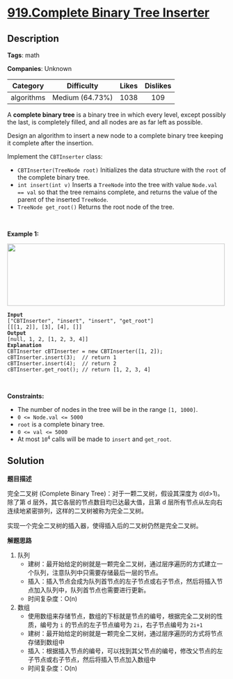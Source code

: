 # [919.Complete Binary Tree Inserter](https://leetcode.com/problems/complete-binary-tree-inserter/description/)

## Description

**Tags**: math

**Companies**: Unknown

|  Category  |   Difficulty    | Likes | Dislikes |
| :--------: | :-------------: | :---: | :------: |
| algorithms | Medium (64.73%) | 1038  |   109    |

<p>A <strong>complete binary tree</strong> is a binary tree in which every level, except possibly the last, is completely filled, and all nodes are as far left as possible.</p>
<p>Design an algorithm to insert a new node to a complete binary tree keeping it complete after the insertion.</p>
<p>Implement the <code>CBTInserter</code> class:</p>
<ul>
  <li><code>CBTInserter(TreeNode root)</code> Initializes the data structure with the <code>root</code> of the complete binary tree.</li>
  <li><code>int insert(int v)</code> Inserts a <code>TreeNode</code> into the tree with value <code>Node.val == val</code> so that the tree remains complete, and returns the value of the parent of the inserted <code>TreeNode</code>.</li>
  <li><code>TreeNode get_root()</code> Returns the root node of the tree.</li>
</ul>
<p>&nbsp;</p>
<p><strong class="example">Example 1:</strong></p>
<img alt="" src="https://assets.leetcode.com/uploads/2021/08/03/lc-treeinsert.jpg" style="width: 500px; height: 143px;" />
<pre><code><strong>Input</strong>
[&quot;CBTInserter&quot;, &quot;insert&quot;, &quot;insert&quot;, &quot;get_root&quot;]
[[[1, 2]], [3], [4], []]
<strong>Output</strong>
[null, 1, 2, [1, 2, 3, 4]]
<strong>Explanation</strong>
CBTInserter cBTInserter = new CBTInserter([1, 2]);
cBTInserter.insert(3);  // return 1
cBTInserter.insert(4);  // return 2
cBTInserter.get_root(); // return [1, 2, 3, 4]</code></pre>
<p>&nbsp;</p>
<p><strong>Constraints:</strong></p>
<ul>
  <li>The number of nodes in the tree will be in the range <code>[1, 1000]</code>.</li>
  <li><code>0 &lt;= Node.val &lt;= 5000</code></li>
  <li><code>root</code> is a complete binary tree.</li>
  <li><code>0 &lt;= val &lt;= 5000</code></li>
  <li>At most <code>10<sup>4</sup></code> calls will be made to <code>insert</code> and <code>get_root</code>.</li>
</ul>

## Solution

**题目描述**

完全二叉树 (Complete Binary Tree)：对于一颗二叉树，假设其深度为 d(d>1)。除了第 d 层外，其它各层的节点数目均已达最大值，且第 d 层所有节点从左向右连续地紧密排列，这样的二叉树被称为完全二叉树。

实现一个完全二叉树的插入器，使得插入后的二叉树仍然是完全二叉树。

**解题思路**

1. 队列
   - 建树：最开始给定的树就是一颗完全二叉树，通过层序遍历的方式建立一个队列，注意队列中只需要存储最后一层的节点。
   - 插入：插入节点会成为队列首节点的左子节点或右子节点，然后将插入节点加入队列中，队列首节点也需要进行更新。
   - 时间复杂度：O(n)
2. 数组
   - 使用数组来存储节点，数组的下标就是节点的编号，根据完全二叉树的性质，编号为 `i` 的节点的左子节点编号为 `2i`，右子节点编号为 `2i+1`
   - 建树：最开始给定的树就是一颗完全二叉树，通过层序遍历的方式将节点存储到数组中
   - 插入：根据插入节点的编号，可以找到其父节点的编号，修改父节点的左子节点或右子节点，然后将插入节点加入数组中
   - 时间复杂度：O(n)
